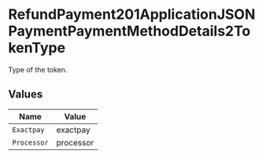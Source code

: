 # RefundPayment201ApplicationJSONPaymentPaymentMethodDetails2TokenType

Type of the token.


## Values

| Name        | Value       |
| ----------- | ----------- |
| `Exactpay`  | exactpay    |
| `Processor` | processor   |